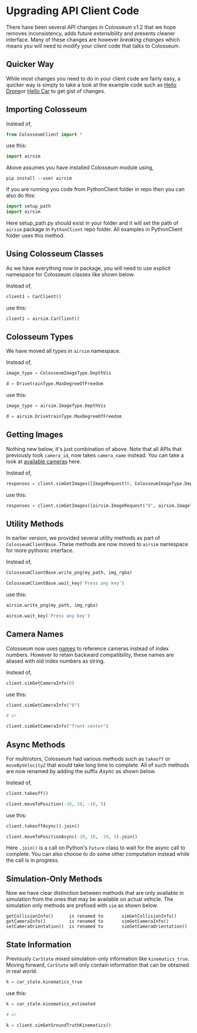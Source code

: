 # Upgrading API Client Code
There have been several API changes in Colosseum v1.2 that we hope removes inconsistency, adds future extensibility and presents cleaner interface. Many of these changes are however *breaking changes* which means you will need to modify your client code that talks to Colosseum.

## Quicker Way
While most changes you need to do in your client code are fairly easy, a quicker way is simply to take a look at the example code such as [Hello Drone](https://github.com/CodexLabsLLC/Colosseum/tree/main/PythonClient//multirotor/hello_drone.py)or [Hello Car](https://github.com/CodexLabsLLC/Colosseum/tree/main/PythonClient//car/hello_car.py) to get gist of changes.

## Importing Colosseum
Instead of,

```python
from ColosseumClient import *
```
use this:

```python
import airsim
```

Above assumes you have installed Colosseum module using, 
```
pip install --user airsim
```

If you are running you code from PythonClient folder in repo then you can also do this:

```python
import setup_path 
import airsim
```

Here setup_path.py should exist in your folder and it will set the path of `airsim` package in `PythonClient` repo folder. All examples in PythonClient folder uses this method.

## Using Colosseum Classes
As we have everything now in package, you will need to use explicit namespace for Colosseum classes like shown below.

Instead of,

```python
client1 = CarClient()
```

use this:

```python
client1 = airsim.CarClient()
```

## Colosseum Types

We have moved all types in `airsim` namespace.

Instead of,

```python
image_type = ColosseumImageType.DepthVis

d = DrivetrainType.MaxDegreeOfFreedom
```

use this:

```python
image_type = airsim.ImageType.DepthVis

d = airsim.DrivetrainType.MaxDegreeOfFreedom
```

## Getting Images

Nothing new below, it's just combination of above. Note that all APIs that previously took `camera_id`, now takes `camera_name` instead. You can take a look at [available cameras](image_apis.md#avilable_cameras) here.

Instead of,

```python
responses = client.simGetImages([ImageRequest(0, ColosseumImageType.DepthVis)])
```

use this:

```python
responses = client.simGetImages([airsim.ImageRequest("0", airsim.ImageType.DepthVis)])
```

## Utility Methods
In earlier version, we provided several utility methods as part of `ColosseumClientBase`. These methods are now moved to `airsim` namespace for more pythonic interface.

Instead of,

```python
ColosseumClientBase.write_png(my_path, img_rgba) 

ColosseumClientBase.wait_key('Press any key')
```

use this:

```python
airsim.write_png(my_path, img_rgba)

airsim.wait_key('Press any key')
```

## Camera Names
Colosseum now uses [names](image_apis.md#available_cameras) to reference cameras instead of index numbers. However to retain backward compatibility, these names are aliased with old index numbers as string.

Instead of,

```python
client.simGetCameraInfo(0)
```

use this:

```python
client.simGetCameraInfo("0")

# or

client.simGetCameraInfo("front-center")
```

## Async Methods
For multirotors, Colosseum had various methods such as `takeoff` or `moveByVelocityZ` that would take long time to complete. All of such methods are now renamed by adding the suffix *Async* as shown below.

Instead of,

```python
client.takeoff()

client.moveToPosition(-10, 10, -10, 5)
```

use this:

```python
client.takeoffAsync().join()

client.moveToPositionAsync(-10, 10, -10, 5).join()
```

Here `.join()` is a call on Python's `Future` class to wait for the async call to complete. You can also choose to do some other computation instead while the call is in progress.

## Simulation-Only Methods
Now we have clear distinction between methods that are only available in simulation from the ones that may be available on actual vehicle. The simulation only methods are prefixed with `sim` as shown below.

```
getCollisionInfo()      is renamed to       simGetCollisionInfo()
getCameraInfo()         is renamed to       simGetCameraInfo()
setCameraOrientation()  is renamed to       simSetCameraOrientation()
```

## State Information
Previously `CarState` mixed simulation-only information like `kinematics_true`. Moving forward, `CarState` will only contain information that can be obtained in real world.

```python
k = car_state.kinematics_true
```

use this:

```python
k = car_state.kinematics_estimated

# or

k = client.simGetGroundTruthKinematics()
```